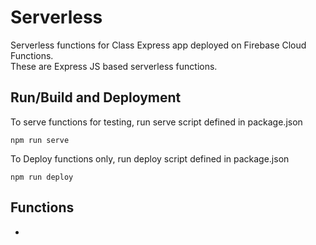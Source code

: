 # Serverless
Serverless functions for Class Express app deployed on Firebase Cloud Functions.  
These are Express JS based serverless functions.  


## Run/Build and Deployment
To serve functions for testing, run serve script defined in package.json
```
npm run serve
```
To Deploy functions only, run deploy script defined in package.json
```
npm run deploy
```


## Functions
- 